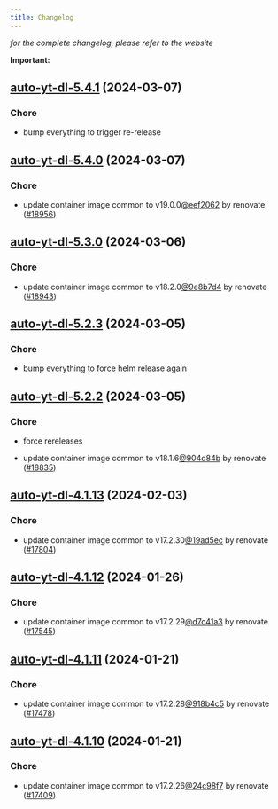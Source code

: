 ```yaml
---
title: Changelog
---
```



*for the complete changelog, please refer to the website*

**Important:**


## [auto-yt-dl-5.4.1](https://github.com/truecharts/charts/compare/auto-yt-dl-5.4.0...auto-yt-dl-5.4.1) (2024-03-07)

### Chore



- bump everything to trigger re-release


## [auto-yt-dl-5.4.0](https://github.com/truecharts/charts/compare/auto-yt-dl-5.3.0...auto-yt-dl-5.4.0) (2024-03-07)

### Chore



- update container image common to v19.0.0[@eef2062](https://github.com/eef2062) by renovate ([#18956](https://github.com/truecharts/charts/issues/18956))


## [auto-yt-dl-5.3.0](https://github.com/truecharts/charts/compare/auto-yt-dl-5.2.3...auto-yt-dl-5.3.0) (2024-03-06)

### Chore



- update container image common to v18.2.0[@9e8b7d4](https://github.com/9e8b7d4) by renovate ([#18943](https://github.com/truecharts/charts/issues/18943))


## [auto-yt-dl-5.2.3](https://github.com/truecharts/charts/compare/auto-yt-dl-5.2.2...auto-yt-dl-5.2.3) (2024-03-05)

### Chore



- bump everything to force helm release again


## [auto-yt-dl-5.2.2](https://github.com/truecharts/charts/compare/auto-yt-dl-5.2.0...auto-yt-dl-5.2.2) (2024-03-05)

### Chore



- force rereleases

- update container image common to v18.1.6[@904d84b](https://github.com/904d84b) by renovate ([#18835](https://github.com/truecharts/charts/issues/18835))










## [auto-yt-dl-4.1.13](https://github.com/truecharts/charts/compare/auto-yt-dl-4.1.12...auto-yt-dl-4.1.13) (2024-02-03)

### Chore



- update container image common to v17.2.30[@19ad5ec](https://github.com/19ad5ec) by renovate ([#17804](https://github.com/truecharts/charts/issues/17804))


## [auto-yt-dl-4.1.12](https://github.com/truecharts/charts/compare/auto-yt-dl-4.1.11...auto-yt-dl-4.1.12) (2024-01-26)

### Chore



- update container image common to v17.2.29[@d7c41a3](https://github.com/d7c41a3) by renovate ([#17545](https://github.com/truecharts/charts/issues/17545))


## [auto-yt-dl-4.1.11](https://github.com/truecharts/charts/compare/auto-yt-dl-4.1.10...auto-yt-dl-4.1.11) (2024-01-21)

### Chore



- update container image common to v17.2.28[@918b4c5](https://github.com/918b4c5) by renovate ([#17478](https://github.com/truecharts/charts/issues/17478))


## [auto-yt-dl-4.1.10](https://github.com/truecharts/charts/compare/auto-yt-dl-4.1.9...auto-yt-dl-4.1.10) (2024-01-21)

### Chore



- update container image common to v17.2.26[@24c98f7](https://github.com/24c98f7) by renovate ([#17409](https://github.com/truecharts/charts/issues/17409))
